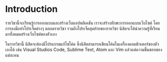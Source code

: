 # Introduction

รายวิชานี้จะเรียนรู้การออกแบบและสร้างเว็บแอปพลิเคชัน เราจะสร้างทักษะการออกแบบเว็บไซต์ โดยการลงมือทำโปรเจ็คต่างๆ ตลอดรายวิชา รวมถึงโปรเจ็คสุดท้ายของรายวิชา  นิสิตจะได้นำความรู้ที่เรียนมาทั้งหมดสร้างเว็บไซต์ของตัวเอง&#x20;

ในรายวิชานี้ นิสิตจะต้องมีโปรแกรมแก้ไขโค้ด  ซึ่งนิสิตสามารถเขียนโค้ดในเครื่องคอมพิวเตอร์ของตัวเองได้ เช่น Visual Studios Code, Sublime Text, Atom และ Vim แล้วแต่ความชื่นชอบของแต่ละคน
